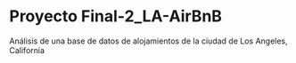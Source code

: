 # Proyecto Final-2_LA-AirBnB
 Análisis de una base de datos de alojamientos de la ciudad de Los Angeles, California

